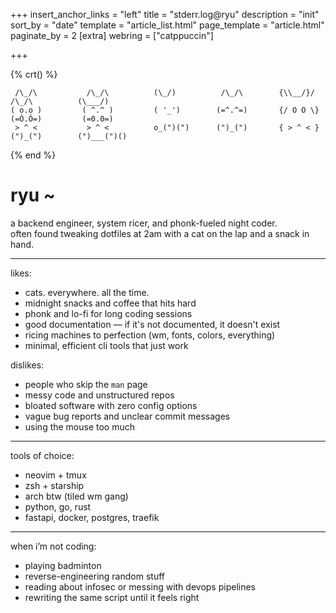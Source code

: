+++
insert_anchor_links = "left"
title = "stderr.log@ryu"
description = "init"
sort_by = "date"
template = "article_list.html"
page_template = "article.html"
paginate_by = 2
[extra]
webring = ["catppuccin"]

+++

{% crt() %}

```
 /\_/\           /\_/\          (\_/)          /\_/\        {\\__/}/         /\_/\          (\___/)
( o.o )         ( ^.^ )         ( '_')        (=^.^=)       {/ O O \}       (=Ò.Ó=)         (=0.0=)
 > ^ <           > ^ <          o_(")(")      (")_(")       { > ^ < }       (")_(")        (")___(")()

```

{% end %}

# ryu ~

a backend engineer, system ricer, and phonk-fueled night coder.  
often found tweaking dotfiles at 2am with a cat on the lap and a snack in hand.

---

likes:
- cats. everywhere. all the time.
- midnight snacks and coffee that hits hard
- phonk and lo-fi for long coding sessions
- good documentation — if it's not documented, it doesn't exist
- ricing machines to perfection (wm, fonts, colors, everything)
- minimal, efficient cli tools that just work

dislikes:
- people who skip the `man` page
- messy code and unstructured repos
- bloated software with zero config options
- vague bug reports and unclear commit messages
- using the mouse too much

---

tools of choice:
- neovim + tmux
- zsh + starship
- arch btw (tiled wm gang)
- python, go, rust
- fastapi, docker, postgres, traefik

---

when i’m not coding:
- playing badminton  
- reverse-engineering random stuff  
- reading about infosec or messing with devops pipelines  
- rewriting the same script until it feels right  

